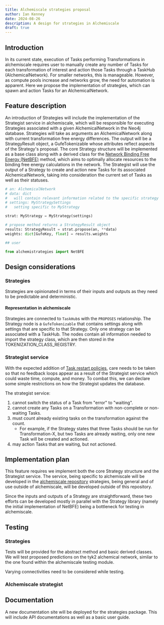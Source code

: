 ```yaml
---
title: Alchemiscale strategies proposal
author: Ian Kenney
date: 2024-08-26
description: A design for strategies in Alchemiscale
draft: true
---
```


## Introduction

In its current state, execution of Tasks performing Transformations in alchemiscale requires user to manually create any number of Tasks for each transformation of interest and action those Tasks through a TaskHub (AlchemicalNetwork).
For smaller networks, this is manageable.
However, as compute pools increase and networks grow, the need for automation is apparent.
Here we propose the implementation of strategies, which can spawn and action Tasks for an AlchemicalNetwork.

## Feature description

An introduction of Strategies will include the implementation of the Strategist service in alchemiscale, which will be responsible for executing Strategies associated with a given AlchemicalNetwork in the Neo4j database.
Strategies will take as arguments an AlchemicalNetwork along with current transformation free energy differences.
The output will be a StrategyResult object, a GufeTokenizable whose attributes reflect aspects of the Strategy's proposal.
The core Strategy structure will be implemented as a base class along with a derived class for the [Network Binding Free Energy (NetBFE)](https://pubs.acs.org/doi/10.1021/acs.jctc.1c00703) method, which aims to optimally allocate resources to the binding free energy calculations in the network.
The Strategist will use the output of a Strategy to create and action new Tasks for its associated AlchemicalNetwork, taking into consideration the current set of Tasks as well as their statuses.

```python
# an: AlchemicalNetwork
# data: dict
#   will contain relevant information related to the specific strategy
# settings: MyStrategySettings
#   setting specific to MyStrategy

strat: MyStrategy = MyStrategy(settings)

# propose method returns a StrategyResult object
results: StrategyResult = strat.propose(an, **data)
weights: dict[GufeKey, float] = results.weights

## user

from alchemistrategies import NetBFE
```

## Design considerations

### Strategies

Strategies are opinionated in terms of their inputs and outputs as they need to be predictable and deterministic.

#### Representation in alchemiscale

Strategies are connected to `TaskHub`s with the `PROPOSES` relationship.
The Strategy node is a `GufeTokenizable` that contains settings along with settings that are specific to that Strategy.
Only one strategy can be associated with a TaskHub.
The nodes contain all information needed to import the strategy class, which are then stored in the TOKENIZATION_CLASS_REGISTRY.

### Strategist service

With the expected addition of [Task restart policies](../taskrestartpolicy), care needs to be taken so that no feedback loops appear as a result of the Strategist service which could waste time, compute, and money.
To combat this, we can declare some simple restrictions on how the Strategist updates the database.

The strategist service:

1. cannot switch the status of a Task from "error" to "waiting".
1. cannot create any Tasks on a Transformation with non-complete or non-waiting Tasks.
1. must count already existing tasks on the transformation against the count.
    - For example, if the Strategy states that three Tasks should be run for Transformation-X, but two Tasks are already waiting, only one new Task will be created and actioned.
1. may action Tasks that are waiting, but not actioned.

## Implementation plan

This feature requires we implement both the core Strategy structure and the Strategist service.
The service, being specific to alchemiscale will be developed in the [alchemiscale repository](https://github.com/openforcefield/alchemiscale) strategies, being general and of use outside of alchemiscale, will be developed outside of this repository.

Since the inputs and outputs of a Strategy are straightforward, these two efforts can be developed mostly in parallel with the Strategy library (namely the initial implementation of NetBFE) being a bottleneck for testing in alchemiscale.

## Testing

### Strategies

Tests will be provided for the abstract method and basic derived classes.
We will test proposed predictions on the tyk2 alchemical network, similar to the one found within the alchemiscale testing module.

Varying connectivities need to be considered while testing.

### Alchemiscale strategist

## Documentation

A new documentation site will be deployed for the strategies package.
This will include API documentations as well as a basic user guide.
